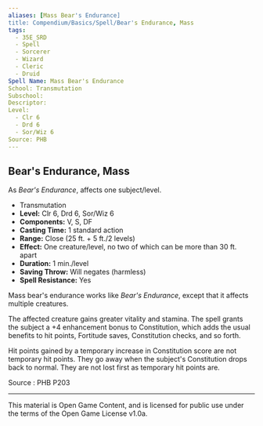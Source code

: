 ```yaml
---
aliases: [Mass Bear's Endurance]
title: Compendium/Basics/Spell/Bear's Endurance, Mass
tags: 
  - 35E_SRD
  - Spell
  - Sorcerer
  - Wizard
  - Cleric
  - Druid
Spell Name: Mass Bear's Endurance
School: Transmutation
Subschool: 
Descriptor: 
Level:
  - Clr 6
  - Drd 6
  - Sor/Wiz 6
Source: PHB
---
```


## Bear's Endurance, Mass

As *Bear's Endurance*, affects one subject/level.

*   Transmutation
*   **Level:** Clr 6, Drd 6, Sor/Wiz 6
*   **Components:** V, S, DF
*   **Casting Time:** 1 standard action
*   **Range:** Close (25 ft. + 5 ft./2 levels)
*   **Effect:** One creature/level, no two of which can be more than 30 ft. apart
*   **Duration:** 1 min./level
*   **Saving Throw:** Will negates (harmless)
*   **Spell Resistance:** Yes

Mass bear's endurance works like *Bear's Endurance*, except that it affects multiple creatures.

The affected creature gains greater vitality and stamina. The spell grants the subject a +4 enhancement bonus to Constitution, which adds the usual benefits to hit points, Fortitude saves, Constitution checks, and so forth.

Hit points gained by a temporary increase in Constitution score are not temporary hit points. They go away when the subject's Constitution drops back to normal. They are not lost first as temporary hit points are.

Source : PHB P203

---

This material is Open Game Content, and is licensed for public use under  
the terms of the Open Game License v1.0a.
